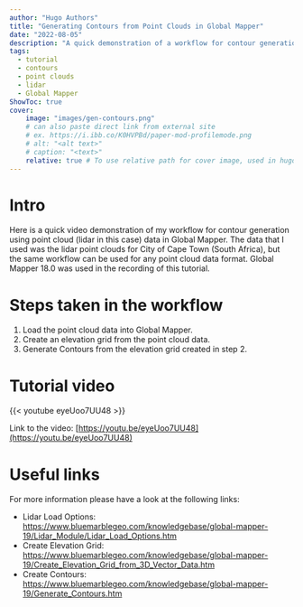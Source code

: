 ```yaml
---
author: "Hugo Authors"
title: "Generating Contours from Point Clouds in Global Mapper"
date: "2022-08-05"
description: "A quick demonstration of a workflow for contour generation using point cloud data in Global Mapper."
tags:
  - tutorial
  - contours
  - point clouds
  - lidar
  - Global Mapper
ShowToc: true
cover:
    image: "images/gen-contours.png"
    # can also paste direct link from external site
    # ex. https://i.ibb.co/K0HVPBd/paper-mod-profilemode.png
    # alt: "<alt text>"
    # caption: "<text>"
    relative: true # To use relative path for cover image, used in hugo Page-bundles
---
```


# Intro

Here is a quick video demonstration of my workflow for contour generation using point cloud (lidar in this case) data in Global Mapper.
The data that I used was the lidar point clouds for City of Cape Town (South Africa), but the same workflow can be used for any point cloud data format. Global Mapper 18.0 was used in the recording of this tutorial.

# Steps taken in the workflow

1. Load the point cloud data into Global Mapper.
2. Create an elevation grid from the point cloud data.
3. Generate Contours from the elevation grid created in step 2.

# Tutorial video

{{< youtube eyeUoo7UU48 >}}

Link to the video: [https://youtu.be/eyeUoo7UU48](https://youtu.be/eyeUoo7UU48)

# Useful links

For more information please have a look at the following links:

- Lidar Load Options: https://www.bluemarblegeo.com/knowledgebase/global-mapper-19/Lidar_Module/Lidar_Load_Options.htm
- Create Elevation Grid: https://www.bluemarblegeo.com/knowledgebase/global-mapper-19/Create_Elevation_Grid_from_3D_Vector_Data.htm
- Create Contours: https://www.bluemarblegeo.com/knowledgebase/global-mapper-19/Generate_Contours.htm